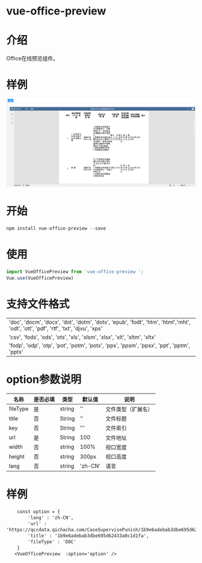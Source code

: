 # vue-office-preview

# 介绍
  Office在线预览组件。

# 样例

![Alt text](./public/demo.png)


# 开始

```javascript
npm install vue-office-preview --save
```

# 使用
```javascript
import VueOfficePreview from 'vue-office-preview ';
Vue.use(VueOfficePreview)
```
# 支持文件格式
|         |  
|  ----   | 
|'doc', 'docm', 'docx', 'dot', 'dotm', 'dotx', 'epub', 'fodt', 'htm', 'html','mht', 'odt', 'ott', 'pdf', 'rtf', 'txt', 'djvu', 'xps'|
|'csv', 'fods', 'ods', 'ots', 'xls', 'xlsm', 'xlsx', 'xlt', 'xltm', 'xltx'| 
|'fodp', 'odp', 'otp', 'pot', 'potm', 'potx', 'pps', 'ppsm', 'ppsx', 'ppt', 'pptm', 'pptx'| 
 


# option参数说明
  |  名称   | 是否必填  | 类型  |默认值| 说明        |
  |  ----   |  ----   | ----  | ----  | ----      |
  | fileType|    是   |  string | '' |  文件类型（扩展名）   |
  | title|    否   |  String | '' |  文件标题  |
  | key|    否   |  String |  '''   |文件索引 |
  | url|    是   |  String | 100 |  文件地址 |
  | width|    否   |  string | 100%|  视口宽度   |
  | height|    否   |  string | 300px | 视口高度   |
  | lang|    否   |  string | 'zh-CN' |  语言   |
 


# 样例

```
    const option = {
        'lang' : 'zh-CN',
        'url' : 'https://qccdata.qichacha.com/CaseSupervisePunish/1b9e6adebab3dbe695d62433a0c1d1fa.DOC',
        'title' : '1b9e6adebab3dbe695d62433a0c1d1fa',
        'fileType' : 'DOC'
    }
   <VueOfficePreview  :option='option' />
  ```